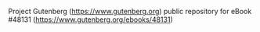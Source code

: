 Project Gutenberg (https://www.gutenberg.org) public repository for eBook #48131 (https://www.gutenberg.org/ebooks/48131)
